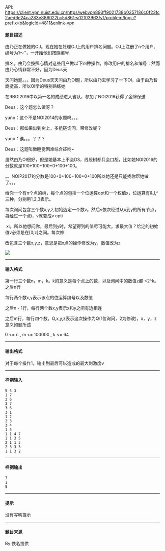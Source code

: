 API: https://client.vpn.nuist.edu.cn/https/webvpn893ff9021738b0357186c0f23fc2aed6e24ca283e886022bc5d861ea12f03963/v1/problem/logic?prefix=b&logicId=4811&enlink-vpn

#### 题目描述

由乃正在做她的OJ。现在她在处理OJ上的用户排名问题。OJ上注册了n个用户，编号为1～"，一开始他们按照编号

排名。由乃会按照心情对这些用户做以下四种操作，修改用户的排名和编号：然而由乃心情非常不好，因为Deus天

天问她题。。。因为Deus天天问由乃OI题，所以由乃去学习了一下OI，由于由乃智商挺高，所以OI学的特别熟练她

在RBOI2016中以第一名的成绩进入省队，参加了NOI2016获得了金牌保送

Deus：这个题怎么做呀？

yuno：这个不是NOI2014的水题吗。。。

Deus：那如果出到树上，多组链询问，带修改呢？

yuno：诶。。。？？？

Deus：这题叫做睡觉困难综合征哟~

虽然由乃OI很好，但是她基本上不会DS，线段树都只会口胡，比如她NOI2016的分数就是100+100+100+0+100+100。

。。NOIP2017的分数是100+0+100+100+0+100所以她还是只能找你帮她做了。。。

给你一个有n个点的树，每个点的包括一个位运算opt和一个权值x，位运算有&,l,^三种，分别用1,2,3表示。

每次询问包含三个数x,y,z,初始选定一个数v。然后v依次经过从x到y的所有节点，每经过一个点i，v就变成v opti

 xi，所以他想问你，最后到y时，希望得到的值尽可能大，求最大值？给定的初始值v必须是在\[0,z\]之间。每次修

改包含三个数x,y,z，意思是把x点的操作修改为y，数值改为z

![](../file/4811_0.png)

---

#### 输入格式

第一行三个数n，m，k。k的意义是每个点上的数，以及询问中的数值z都 <2^k。之后n行

每行两个数x,y表示该点的位运算编号以及数值

之后n - 1行，每行两个数x,y表示x和y之间有边相连

之后m行，每行四个数，Q,x,y,z表示这次操作为Q(1位询问，2为修改)，x，y，z意义如题所述

0 <= n , m <= 100000 , k <= 64

---

#### 输出格式

对于每个操作1，输出到最后可以造成的最大刺激度v

---

#### 样例输入
```
5 5 3
1 7
2 6
3 7
3 6
3 1
1 2
2 3
3 4
1 5
1 1 4 7
1 1 3 5
2 1 1 3
2 3 3 3
1 1 3 2
```

---

#### 样例输出
```
7
1
5

```

---

#### 提示

没有写明提示

---

#### 题目来源

By 佚名提供